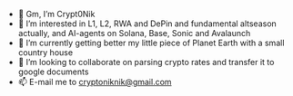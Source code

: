 - 👋 Gm, I’m Crypt0Nik
- 👀 I’m interested in L1, L2, RWA and DePin and fundamental altseason actually, and AI-agents on Solana, Base, Sonic and Avalaunch
- 🌱 I’m currently getting better my little piece of Planet Earth with a small country house 
- 💞️ I’m looking to collaborate on parsing crypto rates and transfer it to google documents
- 📫 E-mail me to cryptoniknik@gmail.com
